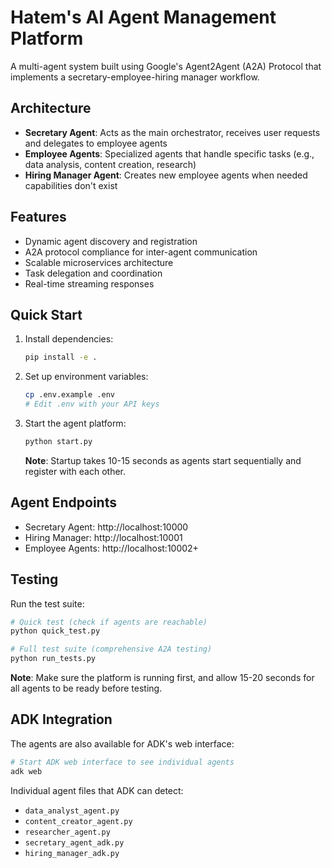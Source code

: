 # Hatem's AI Agent Management Platform

A multi-agent system built using Google's Agent2Agent (A2A) Protocol that implements a secretary-employee-hiring manager workflow.

## Architecture

- **Secretary Agent**: Acts as the main orchestrator, receives user requests and delegates to employee agents
- **Employee Agents**: Specialized agents that handle specific tasks (e.g., data analysis, content creation, research)
- **Hiring Manager Agent**: Creates new employee agents when needed capabilities don't exist

## Features

- Dynamic agent discovery and registration
- A2A protocol compliance for inter-agent communication
- Scalable microservices architecture
- Task delegation and coordination
- Real-time streaming responses

## Quick Start

1. Install dependencies:

   ```bash
   pip install -e .
   ```

2. Set up environment variables:

   ```bash
   cp .env.example .env
   # Edit .env with your API keys
   ```

3. Start the agent platform:

   ```bash
   python start.py
   ```

   **Note**: Startup takes 10-15 seconds as agents start sequentially and register with each other.

## Agent Endpoints

- Secretary Agent: http://localhost:10000
- Hiring Manager: http://localhost:10001
- Employee Agents: http://localhost:10002+

## Testing

Run the test suite:

```bash
# Quick test (check if agents are reachable)
python quick_test.py

# Full test suite (comprehensive A2A testing)
python run_tests.py
```

**Note**: Make sure the platform is running first, and allow 15-20 seconds for all agents to be ready before testing.

## ADK Integration

The agents are also available for ADK's web interface:

```bash
# Start ADK web interface to see individual agents
adk web
```

Individual agent files that ADK can detect:

- `data_analyst_agent.py`
- `content_creator_agent.py`
- `researcher_agent.py`
- `secretary_agent_adk.py`
- `hiring_manager_adk.py`
